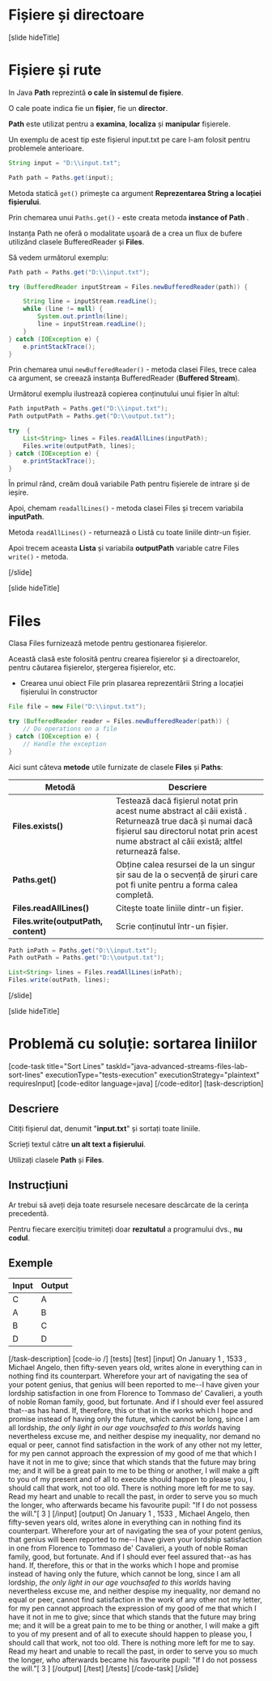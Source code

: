 # Fișiere și directoare

[slide hideTitle]

# Fișiere și rute

In Java **Path** reprezintă **o cale în sistemul de fișiere**.

O cale poate indica fie un **fișier**, fie un **director**.

**Path** este utilizat pentru a **examina**, **localiza** și **manipular** fișierele.

Un exemplu de acest tip este fișierul input.txt pe care l-am folosit pentru problemele anterioare.

```java
String input = "D:\\input.txt";

Path path = Paths.get(input);
```
Metoda statică `get()` primește ca argument **Reprezentarea String a locației fișierului**.

Prin chemarea unui `Paths.get()` - este creata metoda **instance of Path** .

Instanța Path ne oferă o modalitate ușoară de a crea un flux de bufere utilizând clasele BufferedReader și **Files**.

Să vedem următorul exemplu:


```java
Path path = Paths.get("D:\\input.txt");

try (BufferedReader inputStream = Files.newBufferedReader(path)) {

    String line = inputStream.readLine();
    while (line != null) {
        System.out.println(line);
        line = inputStream.readLine();
    }
} catch (IOException e) {
    e.printStackTrace();
}
```
Prin chemarea unui `newBufferedReader()` - metoda clasei Files, trece calea ca argument, se creează instanța BufferedReader (**Buffered Stream**).

Următorul exemplu ilustrează copierea conținutului unui fișier în altul:

```java
Path inputPath = Paths.get("D:\\input.txt");
Path outputPath = Paths.get("D:\\output.txt");

try  {
    List<String> lines = Files.readAllLines(inputPath);
    Files.write(outputPath, lines);
} catch (IOException e) {
    e.printStackTrace();
}
```
În primul rând, creăm două variabile Path pentru fișierele de intrare și de ieșire.

Apoi, chemam `readallLines()` - metoda clasei Files și trecem variabila **inputPath**.

Metoda `readAllLines()` - returnează o Listă cu toate liniile dintr-un fișier.

Apoi trecem aceasta **Lista** și variabila **outputPath** variable catre Files `write()` - metoda.


[/slide]

[slide hideTitle]

# Files

Clasa Files furnizează metode pentru gestionarea fișierelor.

Această clasă este folosită pentru crearea fișierelor și a directoarelor, pentru căutarea fișierelor, ștergerea fișierelor, etc.

- Crearea unui obiect File prin plasarea reprezentării String a locației fișierului în constructor


```java
File file = new File("D:\\input.txt");

try (BufferedReader reader = Files.newBufferedReader(path)) {
    // Do operations on a file
} catch (IOException e) {
    // Handle the exception
}
```

Aici sunt câteva **metode** utile furnizate de clasele **Files** și **Paths**:

| **Metodă** | **Descriere** |
| --- | --- |
| **Files.exists()**| Testează dacă fișierul notat prin acest nume abstract al căii există . Returnează true dacă și numai dacă  fișierul sau directorul notat prin acest nume abstract al căii există; altfel returnează false. |
| **Paths.get()** | Obține calea resursei de la un singur șir sau de la o secvență de șiruri care pot fi unite pentru a forma calea completă.|
| **Files.readAllLines()** | Citește toate liniile dintr-un fișier. |
| **Files.write(outputPath, content)** | Scrie conținutul într-un fișier. |

```Java
Path inPath = Paths.get("D:\\input.txt");
Path outPath = Paths.get("D:\\output.txt");

List<String> lines = Files.readAllLines(inPath);
Files.write(outPath, lines);
```
[/slide]

[slide hideTitle]
# Problemă cu soluție: sortarea liniilor

[code-task title="Sort Lines" taskId="java-advanced-streams-files-lab-sort-lines" executionType="tests-execution" executionStrategy="plaintext" requiresInput]
[code-editor language=java]
[/code-editor]
[task-description]

## Descriere

Citiți fișierul dat, denumit "**input.txt**" și sortați toate liniile. 

Scrieți textul către **un alt text a fișierului**.

Utilizați clasele **Path** și **Files**.

## Instrucțiuni

Ar trebui să aveți deja toate resursele necesare descărcate de la cerința precedentă.

Pentru fiecare exercițiu trimiteți doar **rezultatul** a programului dvs., **nu codul**.


## Exemple
| **Input** | **Output** |
| --- | --- |
| C | A |
| A | B |
| B | C |
| D | D |

[/task-description]
[code-io /]
[tests]
[test]
[input]
On January 1 , 1533 , Michael Angelo, then fifty-seven years old, writes
alone in everything can in nothing find its counterpart. Wherefore your
art of navigating the sea of your potent genius, that genius will
been reported to me--I have given your lordship satisfaction in one
from Florence to Tommaso de' Cavalieri, a youth of noble Roman family,
good, but fortunate. And if I should ever feel assured that--as has
hand. If, therefore, this or that in the works which I hope and promise
instead of having only the future, which cannot be long, since I am all
lordship, _the only light in our age vouchsafed to this worlds_ having
nevertheless excuse me, and neither despise my inequality, nor demand
no equal or peer, cannot find satisfaction in the work of any other
not my letter, for my pen cannot approach the expression of my good
of me that which I have it not in me to give; since that which stands
that the future may bring me; and it will be a great pain to me to be
thing or another, I will make a gift to you of my present and of all
to execute should happen to please you, I should call that work, not
too old. There is nothing more left for me to say. Read my heart and
unable to recall the past, in order to serve you so much the longer,
who afterwards became his favourite pupil: "If I do not possess the
will."[ 3 ]
[/input]
[output]
On January 1 , 1533 , Michael Angelo, then fifty-seven years old, writes
alone in everything can in nothing find its counterpart. Wherefore your
art of navigating the sea of your potent genius, that genius will
been reported to me--I have given your lordship satisfaction in one
from Florence to Tommaso de' Cavalieri, a youth of noble Roman family,
good, but fortunate. And if I should ever feel assured that--as has
hand. If, therefore, this or that in the works which I hope and promise
instead of having only the future, which cannot be long, since I am all
lordship, _the only light in our age vouchsafed to this worlds_ having
nevertheless excuse me, and neither despise my inequality, nor demand
no equal or peer, cannot find satisfaction in the work of any other
not my letter, for my pen cannot approach the expression of my good
of me that which I have it not in me to give; since that which stands
that the future may bring me; and it will be a great pain to me to be
thing or another, I will make a gift to you of my present and of all
to execute should happen to please you, I should call that work, not
too old. There is nothing more left for me to say. Read my heart and
unable to recall the past, in order to serve you so much the longer,
who afterwards became his favourite pupil: "If I do not possess the
will."[ 3 ]
[/output]
[/test]
[/tests]
[/code-task]
[/slide]
